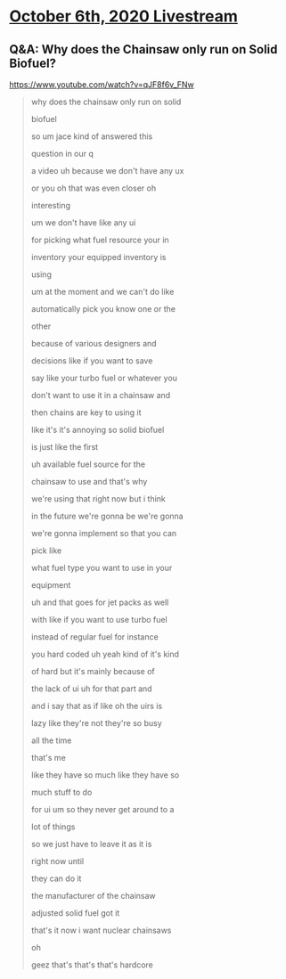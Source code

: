 # [October 6th, 2020 Livestream](../2020-10-06.md)
## Q&A: Why does the Chainsaw only run on Solid Biofuel?
https://www.youtube.com/watch?v=qJF8f6v_FNw
> why does the chainsaw only run on solid
>
> biofuel
>
> so um jace kind of answered this
>
> question in our q
>
> a video uh because we don't have any ux
>
> or you oh that was even closer oh
>
> interesting
>
> um we don't have like any ui
>
> for picking what fuel resource your in
>
> inventory your equipped inventory is
>
> using
>
> um at the moment and we can't do like
>
> automatically pick you know one or the
>
> other
>
> because of various designers and
>
> decisions like if you want to save
>
> say like your turbo fuel or whatever you
>
> don't want to use it in a chainsaw and
>
> then chains are key to using it
>
> like it's it's annoying so solid biofuel
>
> is just like the first
>
> uh available fuel source for the
>
> chainsaw to use and that's why
>
> we're using that right now but i think
>
> in the future we're gonna be we're gonna
>
> we're gonna implement so that you can
>
> pick like
>
> what fuel type you want to use in your
>
> equipment
>
> uh and that goes for jet packs as well
>
> with like if you want to use turbo fuel
>
> instead of regular fuel for instance
>
> you hard coded uh yeah kind of it's kind
>
> of hard but it's mainly because of
>
> the lack of ui uh for that part and
>
> and i say that as if like oh the uirs is
>
> lazy like they're not they're so busy
>
> all the time
>
> that's me
>
> like they have so much like they have so
>
> much stuff to do
>
> for ui um so they never get around to a
>
> lot of things
>
> so we just have to leave it as it is
>
> right now until
>
> they can do it
>
> the manufacturer of the chainsaw
>
> adjusted solid fuel got it
>
> that's it now i want nuclear chainsaws
>
> oh
>
> geez that's that's that's hardcore
>
